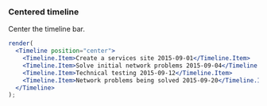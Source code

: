 ### Centered timeline

Center the timeline bar.

<!--start-code-->

```jsx
render(
  <Timeline position="center">
    <Timeline.Item>Create a services site 2015-09-01</Timeline.Item>
    <Timeline.Item>Solve initial network problems 2015-09-04</Timeline.Item>
    <Timeline.Item>Technical testing 2015-09-12</Timeline.Item>
    <Timeline.Item>Network problems being solved 2015-09-20</Timeline.Item>
  </Timeline>
);
```

<!--end-code-->
